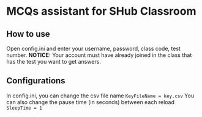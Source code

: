 # MCQs assistant for SHub Classroom

How to use
------

Open config.ini and enter your username, password, class code, test number.
**NOTICE:** Your account must have already joined in the class that has the test you want to get answers.

Configurations
------

In config.ini, you can change the csv file name
`KeyFileName = key.csv`
You can also change the pause time (in seconds) between each reload
`SleepTime = 1`
